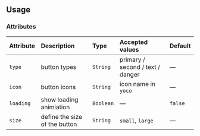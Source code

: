 ## Usage

### Attributes

| Attribute | Description                   | Type      | Accepted values                  | Default |
| :-------- | :---------------------------- | :-------- | :------------------------------- | :------ |
| `type`    | button types                  | `String`  | primary / second / text / danger | —       |
| `icon`    | button icons                  | `String`  | icon name in `yoco`              | —       |
| `loading` | show loading animiation       | `Boolean` | —                                | `false` |
| `size`    | define the size of the button | `String`  | `small`, `large`                 | —       |

